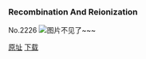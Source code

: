### Recombination And Reionization
No.2226
![图片不见了~~~](https://imgs.xkcd.com/comics/recombination_and_reionization.png)

[原址](https://xkcd.com//2226) [下载](https://imgs.xkcd.com/comics/recombination_and_reionization.png)

